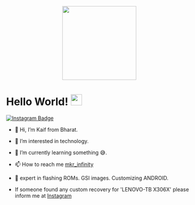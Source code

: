 <div id="header" align="center">
  <img src="https://media4.giphy.com/media/v1.Y2lkPTc5MGI3NjExY3Vod29vZzdvOGF1aDF4bmt2ZzlhaTAwdGcyaHVneDAxZGJzcDZmZyZlcD12MV9pbnRlcm5hbF9naWZfYnlfaWQmY3Q9Zw/f2eEmGGO6MaaG4hCHE/giphy.gif" width="200"/>
</div>
<h1>
  Hello World!
  <img src="https://media.giphy.com/media/hvRJCLFzcasrR4ia7z/giphy.gif" width="30px"/>
</h1>

<div id="badges">
  <a href="https://www.instagram.com/mkr_infinity/">
    <img src="https://img.shields.io/badge/Instagram-red?style=for-the-badge&logo=Instagram&logoColor=blue" alt="Instagram Badge"/>
  </a>  
</div>



- 👋 Hi, I’m Kaif from Bharat.
- 👀 I’m interested in technology.
- 🌱 I’m currently learning something 😅.
- 📫 How to reach me  [mkr_infinity](https://www.instagram.com/mkr_infinity)

- 🧪 expert in flashing ROMs. GSI images. Customizing ANDROID.
- If someone found any custom recovery for 'LENOVO-TB X306X' please inform me at [Instagram](instagram.com/mkr_infinity)

<!---
KAIF11196/KAIF11196 is a ✨ special ✨ repository because its `README.md` (this file) appears on your GitHub profile.
You can click the Preview link to take a look at your changes.
--->
